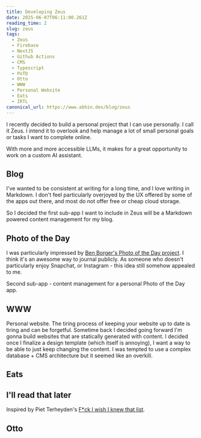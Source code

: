 ```yaml
---
title: Developing Zeus
date: 2025-06-07T06:11:00.261Z
reading_time: 2
slug: zeus
tags:
  - Zeus
  - Firebase
  - NextJS
  - Github Actions
  - CMS
  - Typescript
  - PoTD
  - Otto
  - WWW
  - Personal Website
  - Eats
  - IRTL
canonical_url: https://www.abhin.dev/blog/zeus
---
```


I recently decided to build a personal project that I can use personally. I call it Zeus. I intend it to overlook and help manage a lot of small personal goals or tasks I want to complete online. 

With more and more accessible LLMs, it makes for a great opportunity to work on a custom AI assistant. 

## Blog

I've wanted to be consistent at writing for a long time, and I love writing in Markdown. I don't feel particularly overjoyed by the UX offered by some of the apps out there, and most do not offer free or cheap cloud storage. 

So I decided the first sub-app I want to include in Zeus will be a Markdown powered content management for my blog. 

## Photo of the Day

I was particularly impressed by [Ben Borger's Photo of the Day project](https://photos.ben.page/?ref=https://www.abhin.dev/blog/zeus). I think it's an awesome way to journal publicly. As someone who doesn't particularly enjoy Snapchat, or Instagram - this idea still somehow appealed to me. 

Second sub-app - content management for a personal Photo of the Day app.

## WWW

Personal website. The tiring process of keeping your website up to date is tiring and can be forgetful. Sometime back I decided going forward I'm gonna build websites that are statically generated with content. I decided once I finalize a design template (which itself is annoying), I want a way to be able to just keep changing the content. I was tempted to use a complex database + CMS architecture but it seemed like an overkill.

## Eats

## I'll read that later

Inspired by Piet Terheyden's [F*ck I wish I knew that list](https://fuckiwishiknewth.at/). 

## Otto